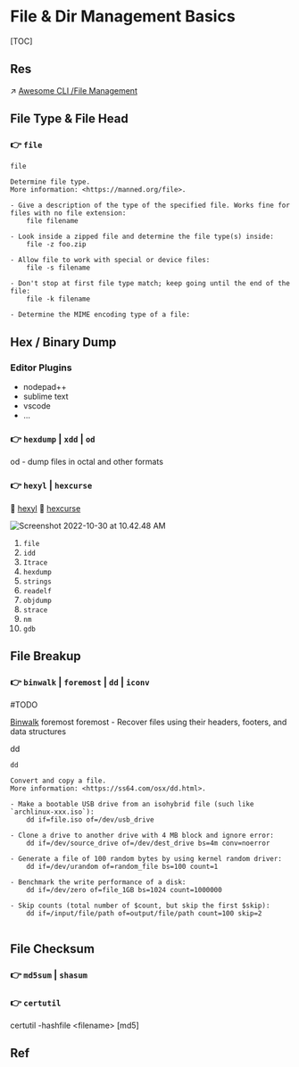 # File & Dir Management Basics

[TOC]



## Res
↗ [Awesome CLI /File Management](../../../../../🗺%20CS_Overview/🕶️%20Awesome%20List/Awesome%20CLI/Awesome%20File%20&%20Dir%20Management.md)



## File Type & File Head
### 👉 `file` 
```shell
file

Determine file type.
More information: <https://manned.org/file>.

- Give a description of the type of the specified file. Works fine for files with no file extension:
    file filename

- Look inside a zipped file and determine the file type(s) inside:
    file -z foo.zip

- Allow file to work with special or device files:
    file -s filename

- Don't stop at first file type match; keep going until the end of the file:
    file -k filename

- Determine the MIME encoding type of a file:
```



## Hex / Binary Dump
### Editor Plugins
- nodepad++
- sublime text
- vscode
- ...

### 👉 `hexdump` | `xdd` | `od`
od - dump files in octal and other formats


### 👉 `hexyl` | `hexcurse`
🔗 [hexyl](https://github.com/sharkdp/hexyl) 
🔗 [hexcurse](https://github.com/LonnyGomes/hexcurse) 

![Screenshot 2022-10-30 at 10.42.48 AM](../../../../../../../Assets/Pics/Screenshot%202022-10-30%20at%2010.42.48%20AM.png)


[Top Hex Editors for Linux]: https://www.tecmint.com/best-hex-editors-for-linux/
[Linux下查看二进制文件]: https://blog.csdn.net/qq_19922839/article/details/115483499

[ ⭐ Radare2: The Libre Unix-Like Reverse Engineering Framework]: https://github.com/radareorg/radare2

[在 Linux 上分析二进制文件的 10 种方法]: https://linux.cn/article-12187-1.html
1. `file`
2. `idd`
3. `Itrace`
4. `hexdump`
5. `strings`
6. `readelf`
7. `objdump`
8. `strace`
9. `nm`
10. `gdb`


## File Breakup
### 👉 `binwalk` | `foremost` | `dd` | `iconv`
#TODO 


[Binwalk](https://github.com/ReFirmLabs/binwalk)
foremost
foremost - Recover files using their headers, footers, and data structures

dd

```shell
dd

Convert and copy a file.
More information: <https://ss64.com/osx/dd.html>.

- Make a bootable USB drive from an isohybrid file (such like `archlinux-xxx.iso`):
    dd if=file.iso of=/dev/usb_drive

- Clone a drive to another drive with 4 MB block and ignore error:
    dd if=/dev/source_drive of=/dev/dest_drive bs=4m conv=noerror

- Generate a file of 100 random bytes by using kernel random driver:
    dd if=/dev/urandom of=random_file bs=100 count=1

- Benchmark the write performance of a disk:
    dd if=/dev/zero of=file_1GB bs=1024 count=1000000
    
- Skip counts (total number of $count, but skip the first $skip):
	dd if=/input/file/path of=output/file/path count=100 skip=2
	
```


[Linux 创建指定大小的文件]: https://www.cnblogs.com/guanghe/p/8908814.html



## File Checksum
### 👉 `md5sum` | `shasum`


### 👉 `certutil`
certutil -hashfile \<filename\> [md5]



## Ref
